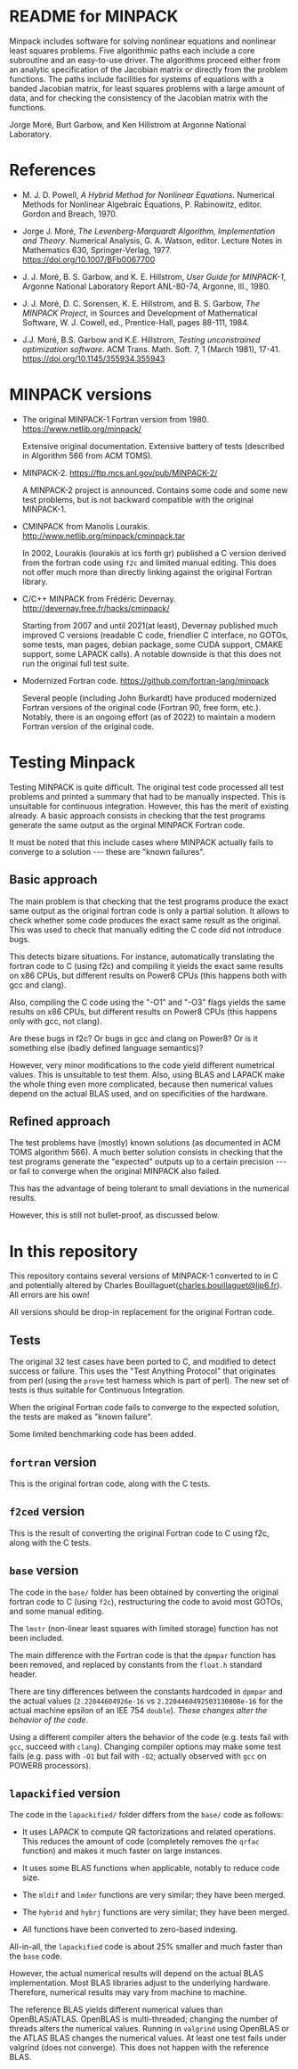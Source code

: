 README for MINPACK
==================

Minpack includes software for solving nonlinear equations and
nonlinear least squares problems.  Five algorithmic paths each include
a core subroutine and an easy-to-use driver.  The algorithms proceed
either from an analytic specification of the Jacobian matrix or
directly from the problem functions.  The paths include facilities for
systems of equations with a banded Jacobian matrix, for least squares
problems with a large amount of data, and for checking the consistency
of the Jacobian matrix with the functions.

Jorge Moré, Burt Garbow, and Ken Hillstrom at Argonne National Laboratory.


References
==========

* M. J. D. Powell, *A Hybrid Method for Nonlinear Equations*.
  Numerical Methods for Nonlinear Algebraic Equations, P. Rabinowitz, editor. Gordon and Breach, 1970.

* Jorge J. Moré, *The Levenberg-Marquardt Algorithm, Implementation and Theory*. 
  Numerical Analysis, G. A. Watson, editor. Lecture Notes in Mathematics 630, Springer-Verlag, 1977.
  https://doi.org/10.1007/BFb0067700

* J. J. Moré, B. S. Garbow, and K. E. Hillstrom, *User Guide for MINPACK-1*, 
  Argonne National Laboratory Report ANL-80-74, Argonne, Ill., 1980.

* J. J. Moré, D. C. Sorensen, K. E. Hillstrom, and B. S. Garbow, *The MINPACK Project*, 
  in Sources and Development of Mathematical Software, W. J. Cowell, ed., Prentice-Hall, pages 88-111, 1984.

* J.J. Moré, B.S. Garbow and K.E. Hillstrom, *Testing unconstrained optimization software*. 
  ACM Trans. Math. Soft. 7, 1 (March 1981), 17-41. https://doi.org/10.1145/355934.355943


MINPACK versions
================

* The original MINPACK-1 Fortran version from 1980. https://www.netlib.org/minpack/
  
  Extensive original documentation. Extensive battery of tests (described in
  Algorithm 566 from ACM TOMS).


* MINPACK-2. https://ftp.mcs.anl.gov/pub/MINPACK-2/

  A MINPACK-2 project is announced. Contains some code and some new test problems,
  but is not backward compatible with the original MINPACK-1.


* CMINPACK from Manolis Lourakis.  http://www.netlib.org/minpack/cminpack.tar
  
  In 2002, Lourakis (lourakis at ics forth gr) published a C version derived
  from the fortran code using `f2c` and limited manual editing. This does not
  offer much more than directly linking against the original Fortran library.


* C/C++ MINPACK from Frédéric Devernay. http://devernay.free.fr/hacks/cminpack/
  
  Starting from 2007 and until 2021(at least), Devernay published much
  improved C versions (readable C code, friendlier C interface, no GOTOs,
  some tests, man pages, debian package, some CUDA support, CMAKE support,
  some LAPACK calls). A notable downside is that this does not run the
  original full test suite.
	
* Modernized Fortran code. https://github.com/fortran-lang/minpack

  Several people (including John Burkardt) have produced modernized Fortran
  versions of the original code (Fortran 90, free form, etc.).  Notably,
  there is an ongoing effort (as of 2022) to maintain a modern Fortran
  version of the original code.

Testing Minpack
===============

Testing MINPACK is quite difficult.  The original test code processed all test
problems and printed a summary that had to be manually inspected.  This is
unsuitable for continuous integration.  However, this has the merit of
existing already.  A basic approach consists in checking that the test
programs generate the same output as the orginal MINPACK Fortran code. 

It must be noted that this include cases where MINPACK actually fails to
converge to a solution --- these are "known failures".


Basic approach
--------------
The main problem is that checking that the test programs produce the exact
same output as the original fortran code is only a partial solution.  It
allows to check whether some code produces the exact same result as the
original. This was used to check that manually editing the C code did not
introduce bugs.

This detects bizare situations.  For instance, automatically translating the
fortran code to C (using f2c) and compiling it yields the exact same results
on x86 CPUs, but different results on Power8 CPUs (this happens both with gcc
and clang).

Also, compiling the C code using the "-O1" and "-O3" flags yields the same
results on x86 CPUs, but different results on Power8 CPUs (this happens only
with gcc, not clang).

Are these bugs in f2c? Or bugs in gcc and clang on Power8? Or is it something
else (badly defined language semantics)?

However, very minor modifications to the code yield different numetrical
values. This is unsuitable to test them.  Also, using BLAS and LAPACK make
the whole thing even more complicated, because then numerical values depend
on the actual BLAS used, and on specificities of the hardware.


Refined approach
----------------

The test problems have (mostly) known solutions (as documented in ACM TOMS
algorithm 566). A much better solution consists in checking that the test
programs generate the "expected" outputs up to a certain precision --- or
fail to converge when the original MINPACK also failed.

This has the advantage of being tolerant to small deviations in the numerical
results.

However, this is still not bullet-proof, as discussed below.


In this repository
==================

This repository contains several versions of MINPACK-1 converted to in C and
potentially altered by Charles Bouillaguet(charles.bouillaguet@lip6.fr).  All
errors are his own!

All versions should be drop-in replacement for the original Fortran code.

Tests
-----

The original 32 test cases have been ported to C, and modified to detect
success or failure. This uses the "Test Anything Protocol" that originates
from perl (using the `prove` test harness which is part of perl).  The new
set of tests is thus suitable for Continuous Integration.

When the original Fortran code fails to converge to the expected solution, the
tests are maked as "known failure".

Some limited benchmarking code has been added.


`fortran` version
-----------------

This is the original fortran code, along with the C tests.


`f2ced` version
-----------------

This is the result of converting the original Fortran code to C using f2c, 
along with the C tests.


`base` version
--------------

The code in the `base/` folder has been obtained by converting the original
fortran code to C (using `f2c`), restructuring the code to avoid most GOTOs,
and some manual editing.

The `lmstr` (non-linear least squares with limited storage) function has not
been included.

The main difference with the Fortran code is that the `dpmpar` function has
been removed, and replaced by constants from the `float.h` standard header.

There are tiny differences between the constants hardcoded in `dpmpar` and the
actual values (`2.22044604926e-16` vs `2.2204460492503130808e-16` for the
actual machine epsilon of an IEE 754 `double`).  *These changes alter the
behavior of the code*.

Using a different compiler alters the behavior of the code (e.g. tests fail
with `gcc`, succeed with `clang`). Changing compiler options may make some
test fails (e.g. pass with `-O1` but fail with `-O2`; actually observed with
`gcc` on POWER8 processors).


`lapackified` version
---------------------

The code in the `lapackified/` folder differs from the `base/` code as follows:

- It uses LAPACK to compute QR factorizations and related operations. This
  reduces the amount of code (completely removes the `qrfac` function) and
  makes it much faster on large instances.

- It uses some BLAS functions when applicable, notably to reduce code size.

- The `mldif` and `lmder` functions are very similar; they have been merged.

- The `hybrid` and `hybrj` functions are very similar; they have been merged.

- All functions have been converted to zero-based indexing.

All-in-all, the `lapackified` code is about 25% smaller and much faster than
the `base` code.

However, the actual numerical results will depend on the actual BLAS
implementation.  Most BLAS libraries adjust to the underlying hardware.
Therefore, numerical results may vary from machine to machine.

The reference BLAS yields different numerical values than OpenBLAS/ATLAS. OpenBLAS
is multi-threaded; changing the number of threads alters the numerical
values. Running in `valgrind` using OpenBLAS or the ATLAS BLAS changes the
numerical values. At least one test fails under valgrind (does not converge). 
This does not happen with the reference BLAS. 
